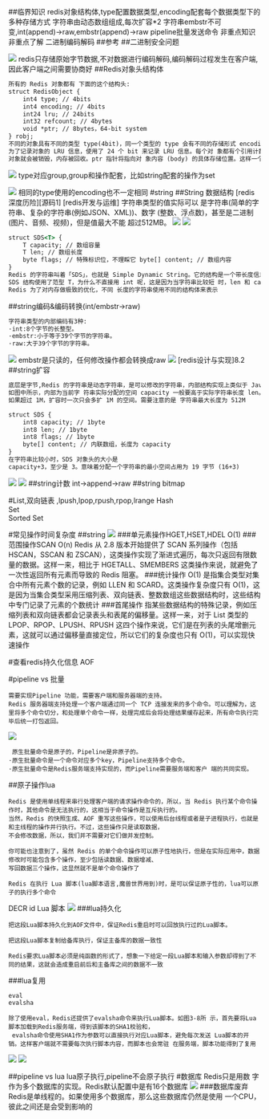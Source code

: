 ##临界知识
redis对象结构体,type配置数据类型,encoding配套每个数据类型下的多种存储方式
字符串由动态数组组成,每次扩容*2
字符串embstr不可变,int(append)->raw,embstr(append)->raw
pipeline批量发送命令
非重点知识非重点了解
二进制编码解码
##参考
[](https://time.geekbang.org/column/article/299806)
##二进制安全问题

![](.z_04_分布式_redis_01_核心功能_源码分析_二进制安全_string_数据结构转换_list_set_sortedset_hash_pipeline_原子操作lua_事务_数据库_images/12a5421e.png)
redis只存储原始字节数据,不对数据进行编码解码,编码解码过程发生在客户端,因此客户端之间需要协商好
##Redis对象头结构体
```asp
所有的 Redis 对象都有 下面的这个结构头:
struct RedisObject {
    int4 type; // 4bits
    int4 encoding; // 4bits
    int24 lru; // 24bits
    int32 refcount; // 4bytes
    void *ptr; // 8bytes，64-bit system
} robj;
不同的对象具有不同的类型 type(4bit)，同一个类型的 type 会有不同的存储形式 encoding(4bit)，
为了记录对象的 LRU 信息，使用了 24 个 bit 来记录 LRU 信息。每个对 象都有个引用计数，当引用计数为零时，
对象就会被销毁，内存被回收。ptr 指针将指向对 象内容 (body) 的具体存储位置。这样一个 RedisObject 对象头需要占据 16 字节的存储空 间。
```
![](.z_04_分布式_redis_01_核心功能_源码分析_string_数据结构转换_list_set_sortedset_hash_pipeline_原子操作lua_事务_数据库_images/ee6b3a1a.png)
type对应group,group和操作配套，比如string配套的操作为set

![](.z_04_分布式_redis_01_核心功能_源码分析_string_数据结构转换_list_set_sortedset_hash_pipeline_原子操作lua_事务_数据库_images/c522db7c.png)
相同的type使用的encoding也不一定相同
#string
##String 数据结构
[redis深度历险][源码1]
[redis开发与运维]
字符串类型的值实际可以 是字符串(简单的字符串、复杂的字符串(例如JSON、XML))、数字 (整数、浮点数)，甚至是二进制(图片、音频、视频)，但是值最大不能 超过512MB。
![](.z_04_分布式_redis_01_常见操作_string_list_set_sortedset_hash_pipeline_原子操作lua_事务_images/be185d51.png) 
![](.z_04_分布式_redis_01_常见操作_string_list_set_sortedset_hash_pipeline_原子操作lua_事务_数据库_images/99135f6b.png)
```asp
struct SDS<T> {
    T capacity; // 数组容量
    T len; // 数组长度
    byte flags; // 特殊标识位，不理睬它 byte[] content; // 数组内容
}
Redis 的字符串叫着「SDS」，也就是 Simple Dynamic String。它的结构是一个带长度信息的字节数组
SDS 结构使用了范型 T，为什么不直接用 int 呢，这是因为当字符串比较短 时，len 和 capacity 可以使用 byte 和 short 来表示，
Redis 为了对内存做极致的优化，不同 长度的字符串使用不同的结构体来表示
```
##string编码&编码转换(int/embstr->raw)
```asp
字符串类型的内部编码有3种:
·int:8个字节的长整型。 
·embstr:小于等于39个字节的字符串。 
·raw:大于39个字节的字符串。
```
![](.z_04_分布式_redis_01_核心功能_源码分析_string_数据结构转换_list_set_sortedset_hash_pipeline_原子操作lua_事务_数据库_images/6ffd8ece.png)
embstr是只读的，任何修改操作都会转换成raw
![](.z_04_分布式_redis_01_核心功能_源码分析_string_数据结构转换_list_set_sortedset_hash_pipeline_原子操作lua_事务_数据库_images/d36fcffd.png)
[redis设计与实现]8.2
##string扩容
```asp
底层是字节,Redis 的字符串是动态字符串，是可以修改的字符串，内部结构实现上类似于 Java 的 ArrayList，采用预分配冗余空间的方式来减少内存的频繁分配，
如图中所示，内部为当前字 符串实际分配的空间 capacity 一般要高于实际字符串长度 len。当字符串长度小于 1M 时， 扩容都是加倍现有的空间，
如果超过 1M，扩容时一次只会多扩 1M 的空间。需要注意的是 字符串最大长度为 512M
```
```asp
struct SDS {
    int8 capacity; // 1byte
    int8 len; // 1byte
    int8 flags; // 1byte
    byte[] content; // 内联数组，长度为 capacity
}
在字符串比较小时，SDS 对象头的大小是
capacity+3，至少是 3。意味着分配一个字符串的最小空间占用为 19 字节 (16+3)

```
![](.z_04_分布式_redis_01_核心功能_源码分析_string_数据结构转换_list_set_sortedset_hash_pipeline_原子操作lua_事务_数据库_images/d81414ae.png)
![](.z_04_分布式_redis_01_核心功能_源码分析_string_数据结构转换_list_set_sortedset_hash_pipeline_原子操作lua_事务_数据库_images/ae7ba9b9.png)
##string计数
int->append->raw
##string bitmap

#List,双向链表 ,lpush,lpop,rpush,rpop,lrange 
Hash  
Set  
Sorted Set

#常见操作时间复杂度
##string
![](.z_04_分布式_redis_01_核心功能_源码分析_string_数据结构转换_list_set_sortedset_hash_pipeline_原子操作lua_事务_数据库_images/b8d1b878.png)
###单元素操作HGET,HSET,HDEL
O(1)
###范围操作SCAN
O(n)
Redis 从 2.8 版本开始提供了 SCAN 系列操作（包括 HSCAN，SSCAN 和 ZSCAN），这类操作实现了渐进式遍历，每次只返回有限数量的数据。这样一来，相比于 HGETALL、SMEMBERS 这类操作来说，就避免了一次性返回所有元素而导致的 Redis 阻塞。
###统计操作
O(1)
是指集合类型对集合中所有元素个数的记录，例如 LLEN 和 SCARD。这类操作复杂度只有 O(1)，这是因为当集合类型采用压缩列表、双向链表、整数数组这些数据结构时，这些结构中专门记录了元素的个数统计
###首尾操作
指某些数据结构的特殊记录，例如压缩列表和双向链表都会记录表头和表尾的偏移量。这样一来，对于 List 类型的 LPOP、RPOP、LPUSH、RPUSH 这四个操作来说，它们是在列表的头尾增删元素，这就可以通过偏移量直接定位，所以它们的复杂度也只有 O(1)，可以实现快速操作

#查看redis持久化信息
AOF

#pipeline vs 批量
```$xslt
需要实现Pipeline 功能，需要客户端和服务器端的支持。
Redis 服务器端支持处理一个客户端通过同一个 TCP 连接发来的多个命令。可以理解为，这里将多个命令切分，和处理单个命令一样，处理完成后会将处理结果缓存起来，所有命令执行完毕后统一打包返回。
```
![](.z_04_分布式_redis_01_常见用法_string_list_set_sortedset_hash_pipeline_images/d846f5ce.png)
```$xslt
 原生批量命令是原子的，Pipeline是非原子的。 
·原生批量命令是一个命令对应多个key，Pipeline支持多个命令。
·原生批量命令是Redis服务端支持实现的，而Pipeline需要服务端和客户 端的共同实现。
```

##原子操作lua
```$xslt
Redis 是使用单线程来串行处理客户端的请求操作命令的，所以，当 Redis 执行某个命令操作时，其他命令是无法执行的，这相当于命令操作是互斥执行的。
当然，Redis 的快照生成、AOF 重写这些操作，可以使用后台线程或者是子进程执行，也就是和主线程的操作并行执行。不过，这些操作只是读取数据，
不会修改数据，所以，我们并不需要对它们做并发控制。

你可能也注意到了，虽然 Redis 的单个命令操作可以原子性地执行，但是在实际应用中，数据修改时可能包含多个操作，至少包括读数据、数据增减、
写回数据三个操作，这显然就不是单个命令操作了

Redis 在执行 Lua 脚本(lua脚本语言,魔兽世界用到)时，是可以保证原子性的，lua可以原子的执行多个命令
```
DECR id
Lua 脚本
![](.z_04_分布式_redis_01_常见操作_string_list_set_sortedset_hash_pipeline_原子操作lua_images/b0834a19.png)
###lua持久化
```$xslt
把这段Lua脚本持久化到AOF文件中，保证Redis重启时可以回放执行过的Lua脚本。

把这段Lua脚本复制给备库执行，保证主备库的数据一致性

Redis要求Lua脚本必须是纯函数的形式了，想象一下给定一段Lua脚本和输入参数却得到了不同的结果，这就会造成重启前后和主备库之间的数据不一致
```
[](http://mysql.taobao.org/monthly/2019/01/06/)
###lua复用
```
eval
evalsha
```
```$xslt
除了使用eval，Redis还提供了evalsha命令来执行Lua脚本。如图3-8所 示，首先要将Lua脚本加载到Redis服务端，得到该脚本的SHA1校验和，
 evalsha命令使用SHA1作为参数可以直接执行对应Lua脚本，避免每次发送 Lua脚本的开销。这样客户端就不需要每次执行脚本内容，而脚本也会常驻 在服务端，脚本功能得到了复用
```
![](.z_04_分布式_redis_01_常见操作_string_list_set_sortedset_hash_pipeline_原子操作lua_images/8b2356bf.png)
![](.z_04_分布式_redis_01_常见操作_string_list_set_sortedset_hash_pipeline_原子操作lua_images/649a14ef.png)


##pipeline vs lua
lua原子执行,pipeline不会原子执行
#数据库
Redis只是用数 字作为多个数据库的实现。Redis默认配置中是有16个数据库
![](.z_04_分布式_redis_01_常见操作_string_list_set_sortedset_hash_pipeline_原子操作lua_事务_数据库_images/a488bfa3.png)
###数据库废弃
Redis是单线程的。如果使用多个数据库，那么这些数据库仍然是使用 一个CPU，彼此之间还是会受到影响的
